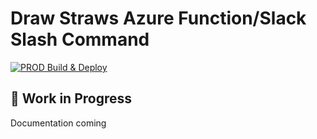 # Draw Straws Azure Function/Slack Slash Command

[![PROD Build & Deploy](https://github.com/mikesprague/slack-draw-straws/actions/workflows/build-and-deploy.yml/badge.svg)](https://github.com/mikesprague/slack-draw-straws/actions/workflows/build-and-deploy.yml)

## :construction: Work in Progress

Documentation coming
